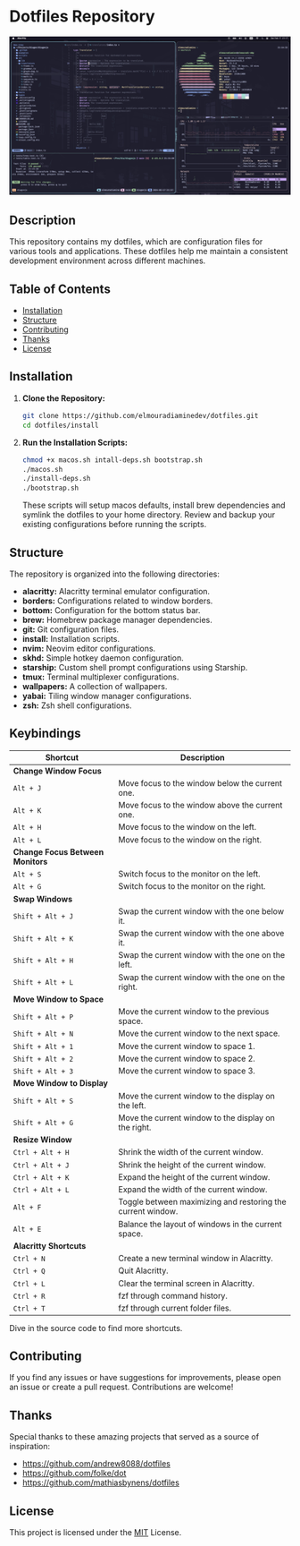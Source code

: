 # Dotfiles Repository

![Alt Text](thumbnail.png)

## Description

This repository contains my dotfiles, which are configuration files for various tools and applications. These dotfiles help me maintain a consistent development environment across different machines.

## Table of Contents

- [Installation](#installation)
- [Structure](#structure)
- [Contributing](#contributing)
- [Thanks](#Thanks)
- [License](#license)

## Installation

1. **Clone the Repository:**

   ```bash
   git clone https://github.com/elmouradiaminedev/dotfiles.git
   cd dotfiles/install
   ```

2. **Run the Installation Scripts:**

   ```bash
   chmod +x macos.sh intall-deps.sh bootstrap.sh
   ./macos.sh
   ./install-deps.sh
   ./bootstrap.sh
   ```

   These scripts will setup macos defaults, install brew dependencies and symlink the dotfiles to your home directory. Review and backup your existing configurations before running the scripts.

## Structure

The repository is organized into the following directories:

- **alacritty:** Alacritty terminal emulator configuration.
- **borders:** Configurations related to window borders.
- **bottom:** Configuration for the bottom status bar.
- **brew:** Homebrew package manager dependencies.
- **git:** Git configuration files.
- **install:** Installation scripts.
- **nvim:** Neovim editor configurations.
- **skhd:** Simple hotkey daemon configuration.
- **starship:** Custom shell prompt configurations using Starship.
- **tmux:** Terminal multiplexer configurations.
- **wallpapers:** A collection of wallpapers.
- **yabai:** Tiling window manager configurations.
- **zsh:** Zsh shell configurations.

## Keybindings

| Shortcut                          | Description                                                 |
| --------------------------------- | ----------------------------------------------------------- |
| **Change Window Focus**                                                                        |
| `Alt + J`                         | Move focus to the window below the current one.             |
| `Alt + K`                         | Move focus to the window above the current one.             |
| `Alt + H`                         | Move focus to the window on the left.                       |
| `Alt + L`                         | Move focus to the window on the right.                      |
| **Change Focus Between Monitors**                                                              |
| `Alt + S`                         | Switch focus to the monitor on the left.                    |
| `Alt + G`                         | Switch focus to the monitor on the right.                    |
| **Swap Windows**                                                                               |
| `Shift + Alt + J`                 | Swap the current window with the one below it.              |
| `Shift + Alt + K`                 | Swap the current window with the one above it.              |
| `Shift + Alt + H`                 | Swap the current window with the one on the left.           |
| `Shift + Alt + L`                 | Swap the current window with the one on the right.          |
| **Move Window to Space**                                                                       |
| `Shift + Alt + P`                 | Move the current window to the previous space.              |
| `Shift + Alt + N`                 | Move the current window to the next space.                  |
| `Shift + Alt + 1`                 | Move the current window to space 1.                         |
| `Shift + Alt + 2`                 | Move the current window to space 2.                         |
| `Shift + Alt + 3`                 | Move the current window to space 3.                         |
| **Move Window to Display**                                                                     |
| `Shift + Alt + S`                 | Move the current window to the display on the left.         |
| `Shift + Alt + G`                 | Move the current window to the display on the right.        |
| **Resize Window**                                                                              |
| `Ctrl + Alt + H`                  | Shrink the width of the current window.                     |
| `Ctrl + Alt + J`                  | Shrink the height of the current window.                    |
| `Ctrl + Alt + K`                  | Expand the height of the current window.                    |
| `Ctrl + Alt + L`                  | Expand the width of the current window.                     |
| `Alt + F`                         | Toggle between maximizing and restoring the current window. |
| `Alt + E`                         | Balance the layout of windows in the current space.         |
| **Alacritty Shortcuts**                                                                        |
| `Ctrl + N`                        | Create a new terminal window in Alacritty.                  |
| `Ctrl + Q`                        | Quit Alacritty.                                             |
| `Ctrl + L`                        | Clear the terminal screen in Alacritty.                     |
| `Ctrl + R`                        | fzf through command history.                                |
| `Ctrl + T`                        | fzf through current folder files.                           |

Dive in the source code to find more shortcuts.

## Contributing

If you find any issues or have suggestions for improvements, please open an issue or create a pull request. Contributions are welcome!

## Thanks

Special thanks to these amazing projects that served as a source of inspiration:
- https://github.com/andrew8088/dotfiles
- https://github.com/folke/dot
- https://github.com/mathiasbynens/dotfiles

## License

This project is licensed under the [MIT](https://github.com/elmouradiaminedev/dotfiles/blob/main/LICENSE) License.
